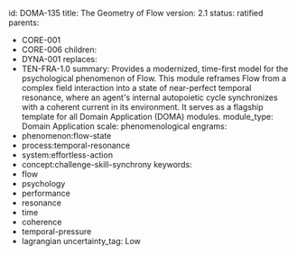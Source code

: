 id: DOMA-135
title: The Geometry of Flow
version: 2.1
status: ratified
parents:
- CORE-001
- CORE-006
children:
- DYNA-001
replaces:
- TEN-FRA-1.0
summary: Provides a modernized, time-first model for the psychological phenomenon
  of Flow. This module reframes Flow from a complex field interaction into a state
  of near-perfect temporal resonance, where an agent's internal autopoietic cycle
  synchronizes with a coherent current in its environment. It serves as a flagship
  template for all Domain Application (DOMA) modules.
module_type: Domain Application
scale: phenomenological
engrams:
- phenomenon:flow-state
- process:temporal-resonance
- system:effortless-action
- concept:challenge-skill-synchrony
keywords:
- flow
- psychology
- performance
- resonance
- time
- coherence
- temporal-pressure
- lagrangian
uncertainty_tag: Low